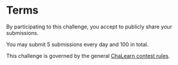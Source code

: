 # Terms

By participating to this challenge, you accept to publicly share your submissions.

You may submit 5 submissions every day and 100 in total.

This challenge is governed by the general [ChaLearn contest rules](https://www.causality.inf.ethz.ch/GeneralChalearnContestRuleTerms.html).


